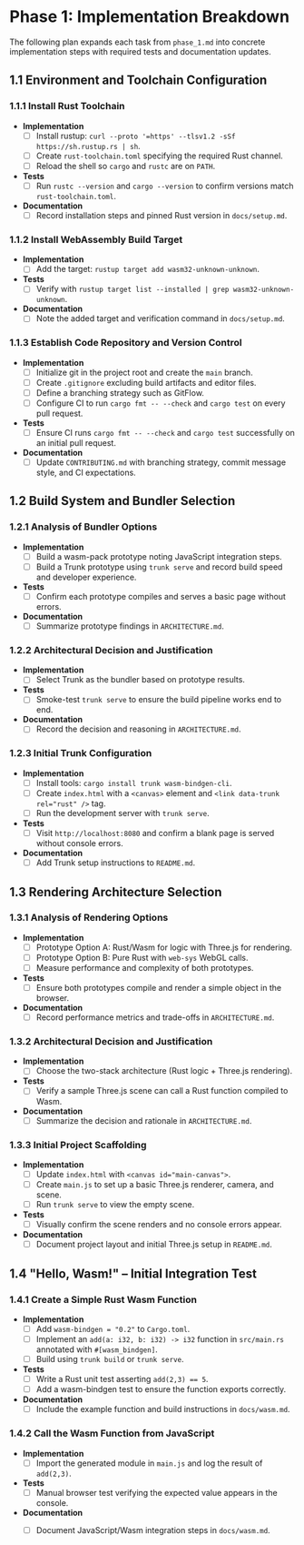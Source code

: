 # Phase 1: Implementation Breakdown

The following plan expands each task from `phase_1.md` into concrete implementation steps with required tests and documentation updates.

## 1.1 Environment and Toolchain Configuration

### 1.1.1 Install Rust Toolchain
- **Implementation**
  - [ ] Install rustup: `curl --proto '=https' --tlsv1.2 -sSf https://sh.rustup.rs | sh`.
  - [ ] Create `rust-toolchain.toml` specifying the required Rust channel.
  - [ ] Reload the shell so `cargo` and `rustc` are on `PATH`.
- **Tests**
  - [ ] Run `rustc --version` and `cargo --version` to confirm versions match `rust-toolchain.toml`.
- **Documentation**
  - [ ] Record installation steps and pinned Rust version in `docs/setup.md`.

### 1.1.2 Install WebAssembly Build Target
- **Implementation**
  - [ ] Add the target: `rustup target add wasm32-unknown-unknown`.
- **Tests**
  - [ ] Verify with `rustup target list --installed | grep wasm32-unknown-unknown`.
- **Documentation**
  - [ ] Note the added target and verification command in `docs/setup.md`.

### 1.1.3 Establish Code Repository and Version Control
- **Implementation**
  - [ ] Initialize git in the project root and create the `main` branch.
  - [ ] Create `.gitignore` excluding build artifacts and editor files.
  - [ ] Define a branching strategy such as GitFlow.
  - [ ] Configure CI to run `cargo fmt -- --check` and `cargo test` on every pull request.
- **Tests**
  - [ ] Ensure CI runs `cargo fmt -- --check` and `cargo test` successfully on an initial pull request.
- **Documentation**
  - [ ] Update `CONTRIBUTING.md` with branching strategy, commit message style, and CI expectations.

## 1.2 Build System and Bundler Selection

### 1.2.1 Analysis of Bundler Options
- **Implementation**
  - [ ] Build a wasm-pack prototype noting JavaScript integration steps.
  - [ ] Build a Trunk prototype using `trunk serve` and record build speed and developer experience.
- **Tests**
  - [ ] Confirm each prototype compiles and serves a basic page without errors.
- **Documentation**
  - [ ] Summarize prototype findings in `ARCHITECTURE.md`.

### 1.2.2 Architectural Decision and Justification
- **Implementation**
  - [ ] Select Trunk as the bundler based on prototype results.
- **Tests**
  - [ ] Smoke-test `trunk serve` to ensure the build pipeline works end to end.
- **Documentation**
  - [ ] Record the decision and reasoning in `ARCHITECTURE.md`.

### 1.2.3 Initial Trunk Configuration
- **Implementation**
  - [ ] Install tools: `cargo install trunk wasm-bindgen-cli`.
  - [ ] Create `index.html` with a `<canvas>` element and `<link data-trunk rel="rust" />` tag.
  - [ ] Run the development server with `trunk serve`.
- **Tests**
  - [ ] Visit `http://localhost:8080` and confirm a blank page is served without console errors.
- **Documentation**
  - [ ] Add Trunk setup instructions to `README.md`.

## 1.3 Rendering Architecture Selection

### 1.3.1 Analysis of Rendering Options
- **Implementation**
  - [ ] Prototype Option A: Rust/Wasm for logic with Three.js for rendering.
  - [ ] Prototype Option B: Pure Rust with `web-sys` WebGL calls.
  - [ ] Measure performance and complexity of both prototypes.
- **Tests**
  - [ ] Ensure both prototypes compile and render a simple object in the browser.
- **Documentation**
  - [ ] Record performance metrics and trade-offs in `ARCHITECTURE.md`.

### 1.3.2 Architectural Decision and Justification
- **Implementation**
  - [ ] Choose the two-stack architecture (Rust logic + Three.js rendering).
- **Tests**
  - [ ] Verify a sample Three.js scene can call a Rust function compiled to Wasm.
- **Documentation**
  - [ ] Summarize the decision and rationale in `ARCHITECTURE.md`.

### 1.3.3 Initial Project Scaffolding
- **Implementation**
  - [ ] Update `index.html` with `<canvas id="main-canvas">`.
  - [ ] Create `main.js` to set up a basic Three.js renderer, camera, and scene.
  - [ ] Run `trunk serve` to view the empty scene.
- **Tests**
  - [ ] Visually confirm the scene renders and no console errors appear.
- **Documentation**
  - [ ] Document project layout and initial Three.js setup in `README.md`.

## 1.4 "Hello, Wasm!" – Initial Integration Test

### 1.4.1 Create a Simple Rust Wasm Function
- **Implementation**
  - [ ] Add `wasm-bindgen = "0.2"` to `Cargo.toml`.
  - [ ] Implement an `add(a: i32, b: i32) -> i32` function in `src/main.rs` annotated with `#[wasm_bindgen]`.
  - [ ] Build using `trunk build` or `trunk serve`.
- **Tests**
  - [ ] Write a Rust unit test asserting `add(2,3) == 5`.
  - [ ] Add a wasm-bindgen test to ensure the function exports correctly.
- **Documentation**
  - [ ] Include the example function and build instructions in `docs/wasm.md`.

### 1.4.2 Call the Wasm Function from JavaScript
- **Implementation**
  - [ ] Import the generated module in `main.js` and log the result of `add(2,3)`.
- **Tests**
  - [ ] Manual browser test verifying the expected value appears in the console.
- **Documentation**
  - [ ] Document JavaScript/Wasm integration steps in `docs/wasm.md`.

